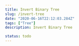 ```yaml
---
title: Invert Binary Tree
slug: /invert-tree
date: "2020-06-16T22:12:03.284Z"
tags: ["Tree"]
description: Invert Binary Tree

status: todo
---
```

